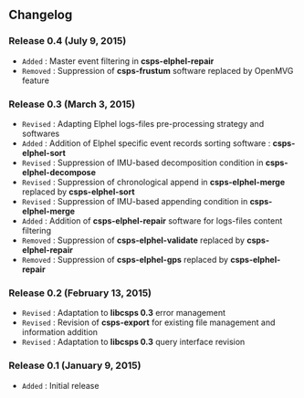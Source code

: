 ## Changelog

### Release 0.4 (July 9, 2015)

- `Added` : Master event filtering in **csps-elphel-repair**
- `Removed` : Suppression of **csps-frustum** software replaced by OpenMVG feature

### Release 0.3 (March 3, 2015)

- `Revised` : Adapting Elphel logs-files pre-processing strategy and softwares
- `Added` : Addition of Elphel specific event records sorting software : **csps-elphel-sort**
- `Revised` : Suppression of IMU-based decomposition condition in **csps-elphel-decompose**
- `Revised` : Suppression of chronological append in **csps-elphel-merge** replaced by **csps-elphel-sort**
- `Revised` : Suppression of IMU-based appending condition in **csps-elphel-merge**
- `Added` : Addition of **csps-elphel-repair** software for logs-files content filtering
- `Removed` : Suppression of **csps-elphel-validate** replaced by **csps-elphel-repair**
- `Removed` : Suppression of **csps-elphel-gps** replaced by **csps-elphel-repair**

### Release 0.2 (February 13, 2015)

- `Revised` : Adaptation to **libcsps 0.3** error management
- `Revised` : Revision of **csps-export** for existing file management and information addition
- `Revised` : Adaptation to **libcsps 0.3** query interface revision

### Release 0.1 (January 9, 2015)

- `Added` : Initial release

